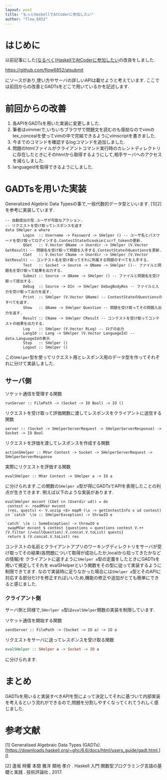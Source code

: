 ```yaml
---
layout: post
title: "もっとHaskellでAtCoderに参加したい"
author: "flow_6852"
---
```


# はじめに

以前記事にした[\(なるべく\)HaskellでAtCoderに参加したい](https://qiita.com/flow_6852/items/fce07a04e31d47edabda)の改良をしました.

https://github.com/flow6852/atsubmit

にソースがあり,使い方やサーバの詳しいAPIは載せようと考えています.
ここでは前回からの改善とGADTsをどこで用いているかを記述します.

# 前回からの改善

1. 各APIをGADTsを用いた実装に変更しました.
1. 筆者はvimmerで,いちいちブラウザで問題文を読むのも億劫なのでvimのtex_concealを使ってvimの中で完結できるようにvimscriptを書きました.
1. 今までのコマンドを確認するlogコマンドを追加しました.
1. 問題のhtmlファイルがクライアントコマンド実行時のカレントディレクトリに存在したときにそのhtmlから取得するようにして,相手サーバへのアクセスを減らしました.
1. languageidを取得できるようにしました.

# GADTsを用いた実装

Generalized Algebric Data Typesの事で,一般代数的データ型といいます.
[1][2]を参考に実装しています.

```
-- 自動提出の型.ユーザが可能なアクション.
-- リクエストを受け取ってレスポンスを返す
data SHelper a where
        Login  :: Username -> Password -> SHelper () -- ユーザ名とパスワードを受け取ってログインする.ContestStateのcookieとscrf_tokenの更新.
        QGet   :: V.Vector QName -> Userdir -> SHelper (V.Vector GetResult) -- 問題名を受け取って問題を入手する.ContestStateのQuestionsを更新.
        CGet   :: V.Vector CName -> Userdir -> SHelper (V.Vector GetResult) -- コンテスト名を受け取ってそれに所属する問題のすべてを入手する.
        Test   :: Socket -> Source -> QName -> SHelper ()-- ファイルと問題名を受け取って結果を出力する. 
        Submit :: Source -> QName -> SHelper () -- ファイルと問題名を受け取って提出する.
        Debug  :: Source -> DIn -> SHelper DebugBodyRes -- ファイルと入力を受け取って出力を返す.
        Print  :: SHelper (V.Vector QName) -- ContestStateのQuestionsのすべてを返す.
        Show   :: QName -> SHelper Question -- 問題を受け取ってその問題入出力を返す.
        Result :: CName -> SHelper CResult -- コンテストを受け取ってコンテストの結果を出力する.
        Log    :: SHelper (V.Vector RLog) -- ログの出力
        LangId :: Lang -> SHelper (V.Vector LanguageId) -- data.LanguageIdの表示
        Stop   :: SHelper ()
        Logout :: SHelper ()
```

この`SHelper`型を使ってリクエスト用とレスポンス用のデータ型を作ってそれぞれに分けて実装しました.

## サーバ側

ソケット通信を管理する関数

```
runServer :: FilePath -> (Socket -> IO Bool) -> IO ()
```

リクエストを受け取って評価関数に渡してレスポンスをクライアントに送信する関数

```
server :: (Socket -> SHelperServerRequest -> SHelperServerResponse) -> Socket -> IO Bool

```

リクエストを評価を渡してレスポンスを作成する関数

```
actionSHelper :: MVar Contest -> Socket -> SHelperServerRequest -> SHelperServerResponse
```

実際にリクエストを評価する関数

```
evalSHelper :: MVar Contest -> SHelper a -> IO a
```

に分けられます.この関数の`SHelper a`型が得にGADTsでAPIを表現したことの利点が生きてきます.
例えば以下のような実装があります.

```
evalSHelper mvcont (CGet cn (Userdir ud)) = do
 contest <- readMVar mvcont
 (res, quests) <- V.unzip <$> mapM (\x -> getContestInfo x ud contest) cn `catch` \(e :: SHelperException) -> throwIO e
                                                                          `catch` \(e :: SomeException) -> throwIO e
 swapMVar mvcont $ contest {questions = questions contest V.++ (V.filter (/=nullQuestion).V.concat.V.toList) quests}
 return $ (V.concat.V.toList) res
```

コンテストの名前とクライアントアプリのワーキングディレクトリをサーバが受け取ってその結果(各問題について取得が成功したか,localから拾ってきたかなどの情報)を
クライアントに返すように`SHelper a`型の定義をしたときにGADTsを用いて規定してそれを
evalSHelperという関数をその型に従って実装するように制限できてます.
なので実装時に足りなかった場合には`SHelper a`型とそのAPIに対応する部分だけを修正すればいいため,機能の修正や追加がとても簡単にできると感じました.

### クライアント側

サーバ側と同様で,`SHerlper a`型は`evalSHelper`関数の実装を制限しています.

ソケット通信を開始する関数

```
sendServer :: FilePath -> (Socket -> IO a) -> IO a
```

リクエストをサーバに送ってレスポンスを受け取る関数
```haskell
evalSHelper :: SHelper a -> Socket -> IO a
```

に分けられます.

# まとめ

GADTsを用いると実装すべきAPIを型によって決定してそれに基づいて内部実装を考えるという流れができるので,問題を分割しやすくなってくれてうれしく感じました.

# 参考文献

[1] Generalised Algebraic Data Types (GADTs). [https://downloads.haskell.org/~ghc/6.6/docs/html/users_guide/gadt.html.]()

[2] 逢坂 時響 本間 雅洋 類地 孝介 . Haskell 入門 関数型プログラミング言語の基礎と実践 . 技術評論社 , 2017.
